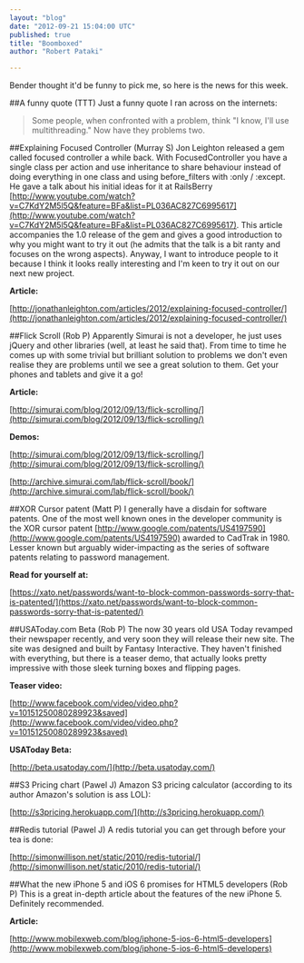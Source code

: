```yaml
---
layout: "blog"
date: "2012-09-21 15:04:00 UTC"
published: true
title: "Boomboxed"
author: "Robert Pataki"

---
```


Bender thought it'd be funny to pick me, so here is the news for this week.

##A funny quote (TTT) Just a funny quote I ran across on the internets:

> Some people, when confronted with a problem, think "I know, I'll use multithreading." Now have they problems two.

##Explaining Focused Controller (Murray S) Jon Leighton released a gem called focused controller a while back. With FocusedController you have a single class per action and use inheritance to share behaviour instead of doing everything in one class and using before\_filters with :only / :except. He gave a talk about his initial ideas for it at RailsBerry [http://www.youtube.com/watch?v=C7KdY2M5l5Q&feature=BFa&list=PL036AC827C6995617](http://www.youtube.com/watch?v=C7KdY2M5l5Q&feature=BFa&list=PL036AC827C6995617). This article accompanies the 1.0 release of the gem and gives a good introduction to why you might want to try it out (he admits that the talk is a bit ranty and focuses on the wrong aspects). Anyway, I want to introduce people to it because I think it looks really interesting and I'm keen to try it out on our next new project.

**Article:**  
 [http://jonathanleighton.com/articles/2012/explaining-focused-controller/](http://jonathanleighton.com/articles/2012/explaining-focused-controller/)

##Flick Scroll (Rob P) Apparently Simurai is not a developer, he just uses jQuery and other libraries (well, at least he said that). From time to time he comes up with some trivial but brilliant solution to problems we don't even realise they are problems until we see a great solution to them. Get your phones and tablets and give it a go!

**Article:**  
 [http://simurai.com/blog/2012/09/13/flick-scrolling/](http://simurai.com/blog/2012/09/13/flick-scrolling/)

**Demos:**  
 [http://simurai.com/blog/2012/09/13/flick-scrolling/](http://simurai.com/blog/2012/09/13/flick-scrolling/)  
 [http://archive.simurai.com/lab/flick-scroll/book/](http://archive.simurai.com/lab/flick-scroll/book/)

##XOR Cursor patent (Matt P) I generally have a disdain for software patents. One of the most well known ones in the developer community is the XOR cursor patent [http://www.google.com/patents/US4197590](http://www.google.com/patents/US4197590) awarded to CadTrak in 1980. Lesser known but arguably wider-impacting as the series of software patents relating to password management.

**Read for yourself at:**  
 [https://xato.net/passwords/want-to-block-common-passwords-sorry-that-is-patented/](https://xato.net/passwords/want-to-block-common-passwords-sorry-that-is-patented/)

##USAToday.com Beta (Rob P) The now 30 years old USA Today revamped their newspaper recently, and very soon they will release their new site. The site was designed and built by Fantasy Interactive. They haven't finished with everything, but there is a teaser demo, that actually looks pretty impressive with those sleek turning boxes and flipping pages.

**Teaser video:**  
 [http://www.facebook.com/video/video.php?v=10151250080289923&saved](http://www.facebook.com/video/video.php?v=10151250080289923&saved)

**USAToday Beta:**  
 [http://beta.usatoday.com/](http://beta.usatoday.com/)

##S3 Pricing chart (Pawel J) Amazon S3 pricing calculator (according to its author Amazon's solution is ass LOL):  
 [http://s3pricing.herokuapp.com/](http://s3pricing.herokuapp.com/)

##Redis tutorial (Pawel J) A redis tutorial you can get through before your tea is done:  
 [http://simonwillison.net/static/2010/redis-tutorial/](http://simonwillison.net/static/2010/redis-tutorial/)

##What the new iPhone 5 and iOS 6 promises for HTML5 developers (Rob P) This is a great in-depth article about the features of the new iPhone 5. Definitely recommended. 

**Article:**  
 [http://www.mobilexweb.com/blog/iphone-5-ios-6-html5-developers](http://www.mobilexweb.com/blog/iphone-5-ios-6-html5-developers)


